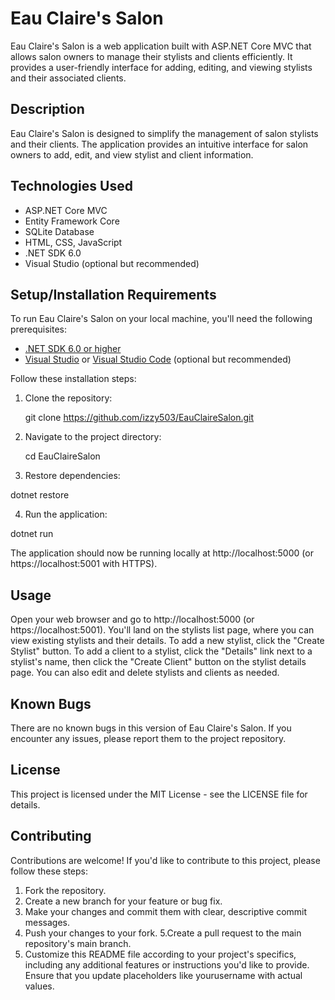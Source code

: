 # Eau Claire's Salon

Eau Claire's Salon is a web application built with ASP.NET Core MVC that allows salon owners to manage their stylists and clients efficiently. It provides a user-friendly interface for adding, editing, and viewing stylists and their associated clients.

## Description

Eau Claire's Salon is designed to simplify the management of salon stylists and their clients. The application provides an intuitive interface for salon owners to add, edit, and view stylist and client information.

## Technologies Used

- ASP.NET Core MVC
- Entity Framework Core
- SQLite Database
- HTML, CSS, JavaScript
- .NET SDK 6.0
- Visual Studio (optional but recommended)

## Setup/Installation Requirements

To run Eau Claire's Salon on your local machine, you'll need the following prerequisites:

- [.NET SDK 6.0 or higher](https://dotnet.microsoft.com/download)
- [Visual Studio](https://visualstudio.microsoft.com/) or [Visual Studio Code](https://code.visualstudio.com/) (optional but recommended)

Follow these installation steps:

1. Clone the repository:

  
   git clone https://github.com/izzy503/EauClaireSalon.git

2. Navigate to the project directory:

   cd EauClaireSalon

3. Restore dependencies:

dotnet restore

4. Run the application:

dotnet run

The application should now be running locally at http://localhost:5000 (or https://localhost:5001 with HTTPS).

## Usage

Open your web browser and go to http://localhost:5000 (or https://localhost:5001).
You'll land on the stylists list page, where you can view existing stylists and their details.
To add a new stylist, click the "Create Stylist" button.
To add a client to a stylist, click the "Details" link next to a stylist's name, then click the "Create Client" button on the stylist details page.
You can also edit and delete stylists and clients as needed.

## Known Bugs

There are no known bugs in this version of Eau Claire's Salon. If you encounter any issues, please report them to the project repository.

## License

This project is licensed under the MIT License - see the LICENSE file for details.

## Contributing

Contributions are welcome! If you'd like to contribute to this project, please follow these steps:

1. Fork the repository.
2. Create a new branch for your feature or bug fix.
3. Make your changes and commit them with clear, descriptive commit messages.
4. Push your changes to your fork.
5.Create a pull request to the main repository's main branch.
6. Customize this README file according to your project's specifics, including any additional features or instructions you'd like to provide. Ensure that you update placeholders like yourusername with actual values.



